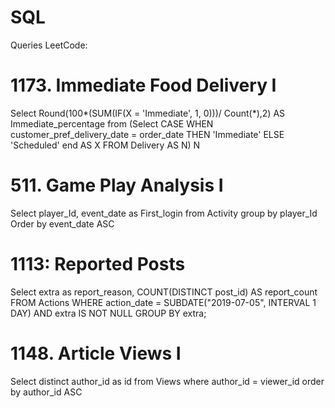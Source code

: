 # SQL
Queries
LeetCode: 
# 1173. Immediate Food Delivery I
Select Round(100*(SUM(IF(X = 'Immediate', 1, 0)))/ Count(*),2) AS Immediate_percentage 
from (Select CASE
            WHEN customer_pref_delivery_date = order_date THEN 'Immediate'
            ELSE 'Scheduled' end AS X 
            FROM Delivery AS N) 
N

# 511. Game Play Analysis I
Select player_Id, event_date as First_login
from Activity 
group by player_Id
Order by event_date ASC

# 1113: Reported Posts
Select extra as report_reason, COUNT(DISTINCT post_id) AS report_count
FROM Actions
WHERE action_date = SUBDATE("2019-07-05", INTERVAL 1 DAY) AND extra IS NOT NULL
GROUP BY extra;

# 1148. Article Views I
Select distinct author_id as id
from Views 
where author_id = viewer_id
order by author_id ASC






 
